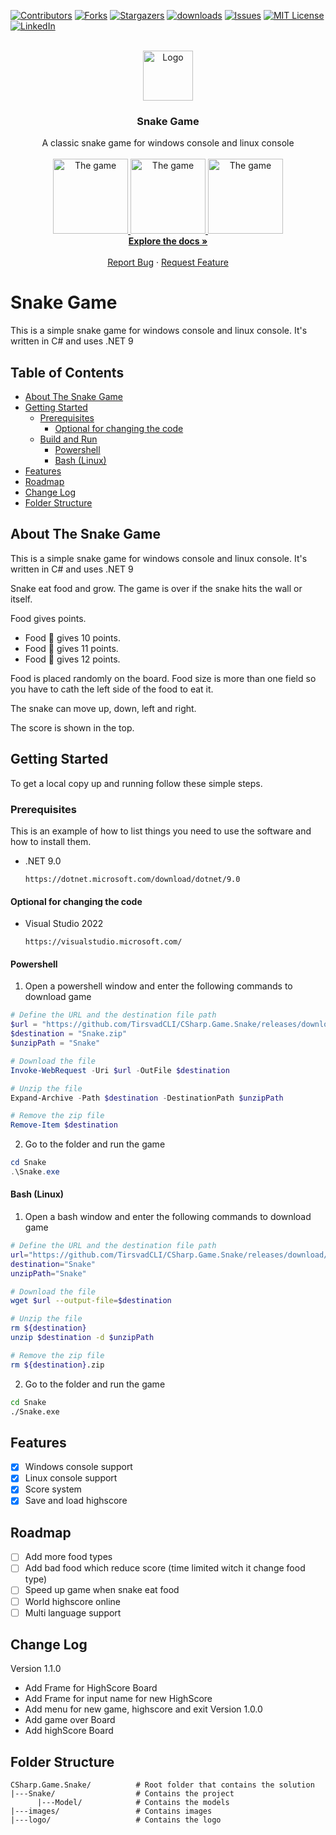 ﻿<!-- BADGES V1 -->
[![Contributors][contributors-shield]][contributors-url]
[![Forks][forks-shield]][forks-url]
[![Stargazers][stars-shield]][stars-url]
[![downloads][downloads-shield]][downloads-url]
[![Issues][issues-shield]][issues-url]
[![MIT License][license-shield]][license-url]
[![LinkedIn][linkedin-shield]][linkedin-url]

<br />
<div align="center">
    <a href="https://github.com/TirsvadCLI/CSharp.Game.Snake">
        <img src="logo/logo.png" alt="Logo" width="80" height="80">
    </a>
    <h3 align="center">Snake Game</h3>
    <p align="center">
    A classic snake game for windows console and linux console
    <br />
    <br />
    <!-- PROJECT SCREENSHOTS -->
    <a href="https://github.com/TirsvadCLI/CSharp.Game.Snake/blob/master/images/Screenshot_menu.png">
        <img src="images/Screenshot_menu.png" alt="The game" height="120">
    </a>
    <a href="https://github.com/TirsvadCLI/CSharp.Game.Snake/blob/master/images/Screenshot_snakeGame.png">
        <img src="images/Screenshot_snakeGame.png" alt="The game" height="120">
    </a>
    <a href="https://github.com/TirsvadCLI/CSharp.Game.Snake/blob/master/images/Screenshot_highscore.png">
        <img src="images/Screenshot_highscore.png" alt="The game" height="120">
    </a>
    <br />
    <a href="https://github.com/TirsvadCLI/CSharp.Game.Snake"><strong>Explore the docs »</strong></a>
    <br />
    <br />
    <a href="https://github.com/TirsvadCLI/CSharp.Game.Snake/issues/new?labels=bug&template=bug-report---.md">Report Bug</a>
    ·
    <a href="https://github.com/TirsvadCLI/CSharp.Game.Snake/issues/new?labels=enhancement&template=feature-request---.md">Request Feature</a>
    </p>
</div>

# Snake Game
This is a simple snake game for windows console and linux console. It's written in C# and uses .NET 9

## Table of Contents

- [About The Snake Game](#about-the-snake-game)
- [Getting Started](#getting-started)
  * [Prerequisites](#prerequisites)
    + [Optional for changing the code](#optional-for-changing-the-code)
  * [Build and Run](#build-and-run)
    + [Powershell](#powershell)
    + [Bash (Linux)](#bash--linux-)
- [Features](#features)
- [Roadmap](#roadmap)
- [Change Log](#change-log)
- [Folder Structure](#folder-structure)

## About The Snake Game

This is a simple snake game for windows console and linux console. It's written in C# and uses .NET 9

Snake eat food and grow. The game is over if the snake hits the wall or itself.

Food gives points.

- Food 🍎 gives 10 points.
- Food 🍌 gives 11 points.
- Food 🍒 gives 12 points.

Food is placed randomly on the board. Food size is more than one field so you have to cath the left side of the food to eat it.

The snake can move up, down, left and right.

The score is shown in the top.

## Getting Started

To get a local copy up and running follow these simple steps.

### Prerequisites

This is an example of how to list things you need to use the software and how to install them.

- .NET 9.0
    ```
    https://dotnet.microsoft.com/download/dotnet/9.0
    ```

#### Optional for changing the code

- Visual Studio 2022
    ```
    https://visualstudio.microsoft.com/
    ```

#### Powershell

1. Open a powershell window and enter the following commands to download game

```powershell
# Define the URL and the destination file path
$url = "https://github.com/TirsvadCLI/CSharp.Game.Snake/releases/download/1.1.0/Snake.zip"
$destination = "Snake.zip"
$unzipPath = "Snake"

# Download the file
Invoke-WebRequest -Uri $url -OutFile $destination

# Unzip the file
Expand-Archive -Path $destination -DestinationPath $unzipPath

# Remove the zip file
Remove-Item $destination
```

2. Go to the folder and run the game
```powershell
cd Snake
.\Snake.exe
```

#### Bash (Linux)

1. Open a bash window and enter the following commands to download game
```bash
# Define the URL and the destination file path
url="https://github.com/TirsvadCLI/CSharp.Game.Snake/releases/download/1.1.0/Snake.zip"
destination="Snake"
unzipPath="Snake"

# Download the file
wget $url --output-file=$destination

# Unzip the file
rm ${destination}
unzip $destination -d $unzipPath

# Remove the zip file
rm ${destination}.zip
```

2. Go to the folder and run the game
```bash
cd Snake
./Snake.exe
```

## Features

- [x] Windows console support
- [x] Linux console support
- [x] Score system
- [x] Save and load highscore
 
## Roadmap

- [ ] Add more food types
- [ ] Add bad food which reduce score (time limited witch it change food type)
- [ ] Speed up game when snake eat food
- [ ] World highscore online
- [ ] Multi language support

## Change Log

Version 1.1.0
- Add Frame for HighScore Board
- Add Frame for input name for new HighScore
- Add menu for new game, highscore and exit
Version 1.0.0
- Add game over Board
- Add highScore Board

## Folder Structure

```
CSharp.Game.Snake/          # Root folder that contains the solution
|---Snake/                  # Contains the project
      |---Model/            # Contains the models
|---images/                 # Contains images
|---logo/                   # Contains the logo
```

<!-- MARKDOWN LINKS & IMAGES -->
[contributors-shield]: https://img.shields.io/github/contributors/TirsvadCLI/CSharp.Game.Snake?style=for-the-badge
[contributors-url]: https://github.com/TirsvadCLI/CSharp.Game.Snake/graphs/contributors
[forks-shield]: https://img.shields.io/github/forks/TirsvadCLI/CSharp.Game.Snake?style=for-the-badge
[forks-url]: https://github.com/TirsvadCLI/CSharp.Game.Snake/network/members
[stars-shield]: https://img.shields.io/github/stars/TirsvadCLI/CSharp.Game.Snake?style=for-the-badge
[stars-url]: https://github.com/TirsvadCLI/CSharp.Game.Snake/stargazers
[downloads-shield]: https://img.shields.io/github/downloads/TirsvadCLI/CSharp.Game.Snake/total?style=for-the-badge
[downloads-url]: https://github.com/TirsvadCLI/CSharp.Game.Snake/graphs/traffic
[issues-shield]: https://img.shields.io/github/issues/TirsvadCLI/CSharp.Game.Snake?style=for-the-badge
[issues-url]: https://github.com/TirsvadCLI/CSharp.Game.Snake/issues
[license-shield]: https://img.shields.io/github/license/TirsvadCLI/CSharp.Game.Snake?style=for-the-badge
[license-url]: https://github.com/TirsvadCLI/CSharp.Game.Snake/blob/master/LICENSE
[linkedin-shield]: https://img.shields.io/badge/-LinkedIn-black.svg?style=for-the-badge&logo=linkedin&colorB=555
[linkedin-url]: https://www.linkedin.com/in/jens-tirsvad-nielsen-13b795b9/
